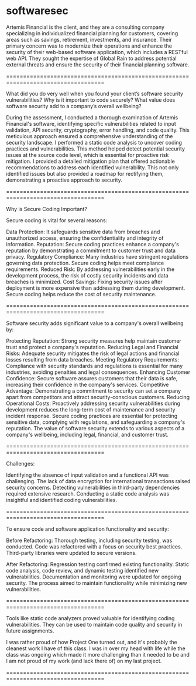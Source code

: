 # softwaresec

Artemis Financial is the client, and they are a consulting company specializing in individualized financial planning for customers, covering areas such as savings, retirement, investments, and insurance. Their primary concern was to modernize their operations and enhance the security of their web-based software application, which includes a RESTful web API. They sought the expertise of Global Rain to address potential external threats and ensure the security of their financial planning software.

===================================================================================

What did you do very well when you found your client’s software security vulnerabilities? Why is it important to code securely? What value does software security add to a company’s overall wellbeing?

During the assessment, I conducted a thorough examination of Artemis Financial's software, identifying specific vulnerabilities related to input validation, API security, cryptography, error handling, and code quality. This meticulous approach ensured a comprehensive understanding of the security landscape.
I performed a static code analysis to uncover coding practices and vulnerabilities. This method helped detect potential security issues at the source code level, which is essential for proactive risk mitigation.
I provided a detailed mitigation plan that offered actionable recommendations to address each identified vulnerability. This not only identified issues but also provided a roadmap for rectifying them, demonstrating a proactive approach to security.

===================================================================================

Why is Secure Coding Important?

Secure coding is vital for several reasons:

Data Protection: It safeguards sensitive data from breaches and unauthorized access, ensuring the confidentiality and integrity of information.
Reputation: Secure coding practices enhance a company's reputation by demonstrating a commitment to customer trust and data privacy.
Regulatory Compliance: Many industries have stringent regulations governing data protection. Secure coding helps meet compliance requirements.
Reduced Risk: By addressing vulnerabilities early in the development process, the risk of costly security incidents and data breaches is minimized.
Cost Savings: Fixing security issues after deployment is more expensive than addressing them during development. Secure coding helps reduce the cost of security maintenance.

===================================================================================

Software security adds significant value to a company's overall wellbeing by:

Protecting Reputation: Strong security measures help maintain customer trust and protect a company's reputation.
Reducing Legal and Financial Risks: Adequate security mitigates the risk of legal actions and financial losses resulting from data breaches.
Meeting Regulatory Requirements: Compliance with security standards and regulations is essential for many industries, avoiding penalties and legal consequences.
Enhancing Customer Confidence: Secure software assures customers that their data is safe, increasing their confidence in the company's services.
Competitive Advantage: Demonstrating a commitment to security can set a company apart from competitors and attract security-conscious customers.
Reducing Operational Costs: Proactively addressing security vulnerabilities during development reduces the long-term cost of maintenance and security incident response.
Secure coding practices are essential for protecting sensitive data, complying with regulations, and safeguarding a company's reputation. The value of software security extends to various aspects of a company's wellbeing, including legal, financial, and customer trust.

===================================================================================

Challenges:

Identifying the absence of input validation and a functional API was challenging.
The lack of data encryption for international transactions raised security concerns.
Detecting vulnerabilities in third-party dependencies required extensive research.
Conducting a static code analysis was insightful and identified coding vulnerabilities.

===================================================================================

To ensure code and software application functionality and security:

Before Refactoring:
Thorough testing, including security testing, was conducted.
Code was refactored with a focus on security best practices.
Third-party libraries were updated to secure versions.

After Refactoring:
Regression testing confirmed existing functionality.
Static code analysis, code review, and dynamic testing identified new vulnerabilities.
Documentation and monitoring were updated for ongoing security.
The process aimed to maintain functionality while minimizing new vulnerabilities.

===================================================================================

Tools like static code analyzers proved valuable for identifying coding vulnerabilities. They can be used to maintain code quality and security in future assignments.

I was rather proud of how Project One turned out, and it's probably the cleanest work I have of this class. I was in over my head with life while the class was ongoing which made it more challenging than it needed to be and I am not proud of my work (and lack there of) on my last project.

===================================================================================
